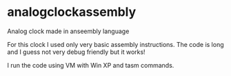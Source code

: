 # analogclockassembly
Analog clock made in anseembly language

For this clock I used only very basic assembly instructions. The code is long and I guess not very debug friendly but it works!

I run the code using VM with Win XP and tasm commands.
